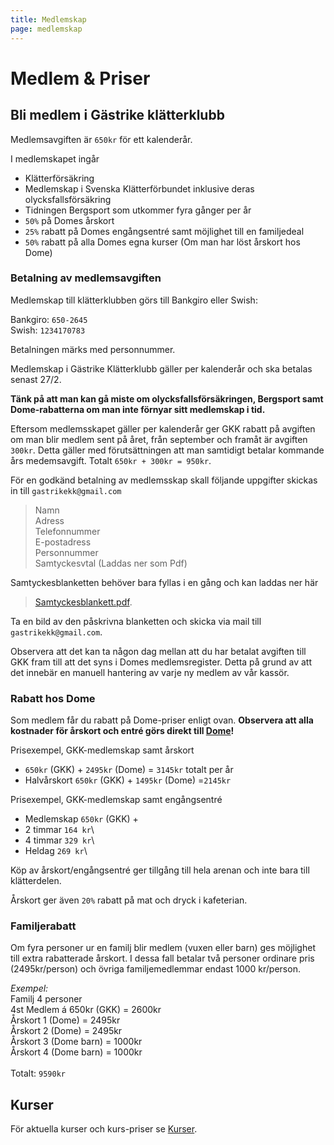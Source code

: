 ```yaml
---
title: Medlemskap
page: medlemskap
---
```


# Medlem & Priser

## Bli medlem i Gästrike klätterklubb

Medlemsavgiften är `650kr` för ett kalenderår.

I medlemskapet ingår
- Klätterförsäkring
- Medlemskap i Svenska Klätterförbundet inklusive deras olycksfallsförsäkring
- Tidningen Bergsport som utkommer fyra gånger per år
- `50%` på Domes årskort
- `25%` rabatt på Domes engångsentré samt möjlighet till en familjedeal
- `50%` rabatt på alla Domes egna kurser (Om man har löst årskort hos Dome)


### Betalning av medlemsavgiften

Medlemskap till klätterklubben görs till Bankgiro eller Swish:

Bankgiro: `650-2645`\
Swish: `1234170783`

Betalningen märks med personnummer.

Medlemskap i Gästrike Klätterklubb gäller per kalenderår och ska betalas senast 27/2.

**Tänk på att man kan gå miste om olycksfallsförsäkringen, Bergsport samt Dome-rabatterna om man inte förnyar sitt medlemskap i tid.**


Eftersom medlemsskapet gäller per kalenderår ger GKK rabatt på avgiften om man blir medlem sent på året, från september och framåt är avgiften `300kr`. Detta gäller med förutsättningen att man samtidigt betalar kommande års medemsavgift. Totalt `650kr + 300kr = 950kr`.

För en godkänd betalning av medlemsskap skall följande uppgifter skickas in till `gastrikekk@gmail.com`

> Namn \
Adress\
Telefonnummer\
E-postadress\
Personnummer\
Samtyckesvtal (Laddas ner som Pdf)

Samtyckesblanketten behöver bara fyllas i en gång och kan laddas ner här
> <a href="/assets/files/styrdokument/Samtyckesblankett.pdf" target="_blank">Samtyckesblankett.pdf</a>.

Ta en bild av den påskrivna blanketten och skicka via mail till `gastrikekk@gmail.com`.

Observera att det kan ta någon dag mellan att du har betalat avgiften till GKK fram till att det syns i Domes medlemsregister. Detta på grund av att det innebär en manuell hantering av varje ny medlem av vår kassör.

### Rabatt hos Dome

Som medlem får du rabatt på Dome-priser enligt ovan. **Observera att alla kostnader för årskort och entré görs direkt till <a href="https://www.thedome.se/" target="_blank">Dome</a>!**

Prisexempel, GKK-medlemskap samt årskort
- `650kr` (GKK) + `2495kr` (Dome) = `3145kr` totalt per år
- Halvårskort 
`650kr` (GKK) + `1495kr` (Dome) =`2145kr`

Prisexempel, GKK-medlemskap samt engångsentré
- Medlemskap `650kr` (GKK) +
- 2 timmar `164 kr`\
- 4 timmar `329 kr`\
- Heldag `269 kr`\

Köp av årskort/engångsentré ger tillgång till hela arenan och inte bara till klätterdelen.

Årskort ger även `20%` rabatt på mat och dryck i kafeterian.

### Familjerabatt

Om fyra personer ur en familj blir medlem (vuxen eller barn) ges möjlighet till extra rabatterade årskort.
I dessa fall betalar två personer ordinare pris (2495kr/person) och övriga familjemedlemmar endast 1000 kr/person.

*Exempel:* \
Familj 4 personer\
4st Medlem á 650kr (GKK) = 2600kr\
Årskort 1 (Dome) = 2495kr \
Årskort 2 (Dome) = 2495kr \
Årskort 3 (Dome barn) = 1000kr\
Årskort 4 (Dome barn) = 1000kr\
\
Totalt: `9590kr`


## Kurser

För aktuella kurser och kurs-priser se [Kurser](./kurser).
